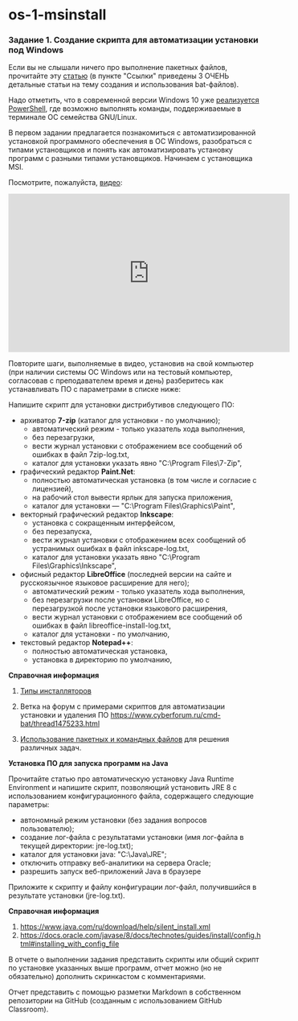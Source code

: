 # os-1-msinstall
### Задание 1. Создание скрипта для автоматизации установки под Windows

Если вы не слышали ничего про выполнение пакетных файлов, прочитайте эту [статью](https://ru.wikipedia.org/wiki/Пакетный_файл) (в пункте "Ссылки" приведены 3 ОЧЕНЬ детальные статьи на тему создания и использования bat-файлов). 

Надо отметить, что в современной версии Windows 10 уже [реализуется PowerShell](https://ru.wikipedia.org/wiki/PowerShell), где возможно выполнять команды, поддерживаемые в терминале ОС семейства GNU/Linux.



В первом задании предлагается познакомиться с автоматизированной установкой программного обеспечения в ОС Windows, разобраться с типами установщиков и понять как автоматизировать установку программ с разными типами установщиков. Начинаем с установщика MSI. 

Посмотрите, пожалуйста, [видео](https://youtu.be/zAhxiUQbQGQ):

<iframe width="560" height="315" src="https://www.youtube.com/embed/zAhxiUQbQGQ" frameborder="0" allow="accelerometer; autoplay; encrypted-media; gyroscope; picture-in-picture" allowfullscreen></iframe>


Повторите шаги, выполняемые в видео, установив на свой компьютер (при наличии системы ОС Windows или на тестовый компьютер, согласовав с преподавателем время и день) разберитесь как устанавливать ПО с параметрами в списке ниже:

Напишите скрипт для установки дистрибутивов следующего ПО:

- архиватор **7-zip** (каталог для установки - по умолчанию);
  - автоматический режим - только указатель хода выполнения,
  - без перезагрузки,
  - вести журнал установки с отображением все сообщений об ошибках в файл 7zip-log.txt,
  - каталог для установки указать явно "C:\Program Files\7-Zip",
- графический редактор **Paint.Net**:
  - полностью автоматическая установка (в том числе и согласие с лицензией),
  - на рабочий стол вывести ярлык для запуска приложения,
  - каталог для установки — "C:\Program Files\Graphics\Paint",
- векторный графический редактор **Inkscape**:
  - установка с сокращенным интерфейсом,
  - без перезапуска,
  - вести журнал установки с отображением всех сообщений об устранимых ошибках в файл inkscape-log.txt,
  - каталог для установки указать явно "C:\Program Files\Graphics\Inkscape",
- офисный редактор **LibreOffice** (последней версии на сайте и русскоязычное языковое расширение для него);
  - автоматический режим - только указатель хода выполнения,
  - без перезагрузки после установки LibreOffice, но с перезагрузкой после установки языкового расширения,
  - вести журнал установки с отображением все сообщений об ошибках в файл libreoffice-install-log.txt,
  - каталог для установки - по умолчанию,
- текстовый редактор **Notepad++**:
  - полностью автоматическая установка,
  - установка в директорию по умолчанию,



**Справочная информация**

1. [Типы инсталляторов](http://www.oszone.net/2766)

2. Ветка на форум с примерами скриптов для автоматизации установки и удаления ПО https://www.cyberforum.ru/cmd-bat/thread1475233.html

3. [Использование пакетных и командных файлов](http://www.oszone.net/2245) для решения различных задач.

   

**Установка ПО для запуска программ на Java**

Прочитайте статью про автоматическую установку Java Runtime Environment и напишите скрипт, позволяющий установить JRE 8 с использованием конфигурационного файла, содержащего следующие параметры: 

- автономный режим установки (без задания вопросов пользователю);
- создание лог-файла с результатами установки (имя лог-файла в текущей директории: jre-log.txt);
- каталог для установки java: "C:\Java\JRE";
- отключить отправку веб-аналитики на сервера Oracle;
- разрешить запуск веб-приложений Java в браузере

Приложите к скрипту и файлу конфигурации лог-файл, получившийся в результате установки (jre-log.txt).

**Справочная информация**

1. https://www.java.com/ru/download/help/silent_install.xml
2. https://docs.oracle.com/javase/8/docs/technotes/guides/install/config.html#installing_with_config_file



В отчете о выполнении задания представить скрипты или общий скрипт по установке указанных выше программ, отчет можно (но не обязательно) дополнить скринкастом с комментариями.

Отчет представить с помощью разметки Markdown в собственном репозитории на GitHub (созданным с использованием GitHub Classroom).